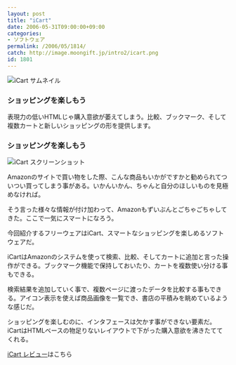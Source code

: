 ```yaml
---
layout: post
title: "iCart"
date: 2006-05-31T09:00:00+09:00
categories:
- ソフトウェア
permalink: /2006/05/1814/
catch: http://image.moongift.jp/intro2/icart.png
id: 1801
---
```

 ![iCart サムネイル](http://image.moongift.jp/intro2/icart.t.png "iCart サムネイル")
  

### ショッピングを楽しもう
  
表現力の低いHTMLじゃ購入意欲が萎えてしまう。比較、ブックマーク、そして複数カートと新しいショッピングの形を提供します。  
<!--more-->  

### ショッピングを楽しもう
  

![iCart スクリーンショット](http://image.moongift.jp/intro2/icart.png "iCart スクリーンショット")

  

Amazonのサイトで買い物をした際、こんな商品もいかがですかと勧められてついつい買ってしまう事がある。いかんいかん、ちゃんと自分のほしいものを見極めなければ。

  

そう言った様々な情報が付け加わって、Amazonもずいぶんとごちゃごちゃしてきた。ここで一気にスマートになろう。

  

今回紹介するフリーウェアはiCart、スマートなショッピングを楽しめるソフトウェアだ。

  

iCartはAmazonのシステムを使って検索、比較、そしてカートに追加と言った操作ができる。ブックマーク機能で保持しておいたり、カートを複数使い分ける事もできる。

  

検索結果を追加していく事で、複数ページに渡ったデータを比較する事もできる。アイコン表示を使えば商品画像を一覧でき、書店の平積みを眺めているような感じだ。

  

ショッピングを楽しむのに、インタフェースは欠かす事ができない要素だ。iCartはHTMLベースの物足りないレイアウトで下がった購入意欲を沸きたててくれる。

  

[iCart レビュー](http://fw.moongift.jp/review/i-1815.html)はこちら

